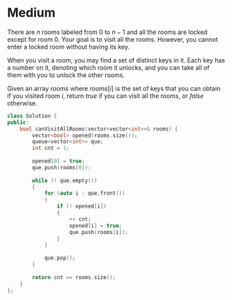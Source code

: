 # Medium

There are $n$ rooms labeled from $0$ to $n - 1$ and all the rooms are locked except for room $0$. Your goal is to visit all the rooms. However, you cannot enter a locked room without having its key.

When you visit a room, you may find a set of distinct keys in it. Each key has a number on it, denoting which room it unlocks, and you can take all of them with you to unlock the other rooms.

Given an array $rooms$ where $rooms[i]$ is the set of keys that you can obtain if you visited room $i$, return $true$ if you can visit all the rooms, or $false$ otherwise.

```cpp
class Solution {
public:
    bool canVisitAllRooms(vector<vector<int>>& rooms) {
        vector<bool> opened(rooms.size());
        queue<vector<int>> que;
        int cnt = 1;
        
        opened[0] = true;
        que.push(rooms[0]);
        
        while (! que.empty())
        {
            for (auto i : que.front())
            {
                if (! opened[i])
                {
                    ++ cnt;
                    opened[i] = true;
                    que.push(rooms[i]);
                } 
            }
            
            que.pop();
        }
        
        return cnt == rooms.size();
    }
};
```
